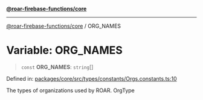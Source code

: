 [**@roar-firebase-functions/core**](../README.md)

---

[@roar-firebase-functions/core](../README.md) / ORG_NAMES

# Variable: ORG_NAMES

> `const` **ORG_NAMES**: `string`[]

Defined in: [packages/core/src/types/constants/Orgs.constants.ts:10](https://github.com/yeatmanlab/roar-firebase-functions/blob/0fc701649174b7557e55644b1065be2fa3d3d7ca/packages/core/src/types/constants/Orgs.constants.ts#L10)

The types of organizations used by ROAR.
OrgType
